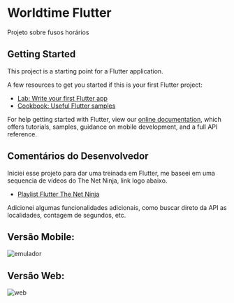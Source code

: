# Worldtime Flutter

Projeto sobre fusos horários

## Getting Started

This project is a starting point for a Flutter application.

A few resources to get you started if this is your first Flutter project:

- [Lab: Write your first Flutter app](https://flutter.dev/docs/get-started/codelab)
- [Cookbook: Useful Flutter samples](https://flutter.dev/docs/cookbook)

For help getting started with Flutter, view our
[online documentation](https://flutter.dev/docs), which offers tutorials,
samples, guidance on mobile development, and a full API reference.

## Comentários do Desenvolvedor

Iniciei esse projeto para dar uma treinada em Flutter, me baseei em uma sequencia de vídeos do The Net Ninja, link logo abaixo.

- [Playlist Flutter The Net Ninja](https://www.youtube.com/watch?v=1ukSR1GRtMU&list=PL4cUxeGkcC9jLYyp2Aoh6hcWuxFDX6PBJ)

Adicionei algumas funcionalidades adicionais, como buscar direto da API as localidades, contagem de segundos, etc.

## Versão Mobile:

![emulador](https://user-images.githubusercontent.com/98926202/152839809-926a4ec8-b97f-48bc-ae68-47a0c2894d0d.gif)

## Versão Web:

![web](https://user-images.githubusercontent.com/98926202/152839913-1a7a4824-6d3e-4c5f-96f2-e33de42558c0.gif)
